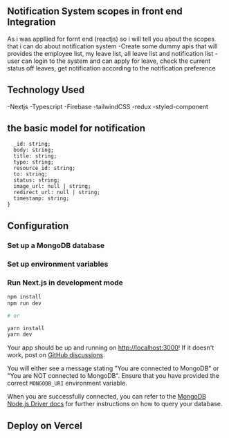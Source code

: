 ## Notification System scopes in front end Integration
As i was appllied for fornt end (reactjs) so i will tell you about the scopes that i can do about notification system
 -Create some dummy apis that will provides the employee list, my leave list, all leave list and notification list
 -user can login to the system and can apply for leave, check the current status off leaves, get notification according to the notification preference
 



## Technology Used
  -Nextjs
  -Typescript
  -Firebase
  -tailwindCSS
  -redux
  -styled-component
  


## the basic model for notification 

```interface Inotification {
  _id: string;
  body: string;
  title: string;
  type: string;
  resource_id: string;
  to: string;
  status: string;
  image_url: null | string;
  redirect_url: null | string;
  timestamp: string;
}
```



## Configuration

### Set up a MongoDB database



### Set up environment variables



### Run Next.js in development mode

```bash
npm install
npm run dev

# or

yarn install
yarn dev
```

Your app should be up and running on [http://localhost:3000](http://localhost:3000)! If it doesn't work, post on [GitHub discussions](https://github.com/vercel/next.js/discussions).

You will either see a message stating "You are connected to MongoDB" or "You are NOT connected to MongoDB". Ensure that you have provided the correct `MONGODB_URI` environment variable.

When you are successfully connected, you can refer to the [MongoDB Node.js Driver docs](https://mongodb.github.io/node-mongodb-native/3.4/tutorials/collections/) for further instructions on how to query your database.

## Deploy on Vercel


